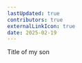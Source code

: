 ```yaml
---
lastUpdated: true
contributors: true
externalLinkIcon: true
date: 2025-02-19
---
```

Title of my son